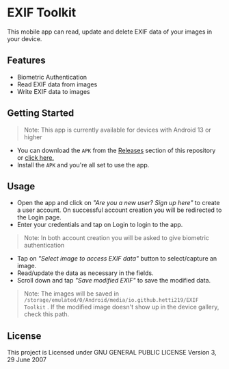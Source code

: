 # EXIF Toolkit

This mobile app can read, update and delete EXIF data of your images in your device.

## Features

* Biometric Authentication
* Read EXIF data from images
* Write EXIF data to images

## Getting Started

> Note: This app is currently available for devices with Android 13 or higher
* You can download the `APK` from the [Releases](https://github.com/Hetti219/EXIF_toolkit/releases/tag/v1.0.0) section of this repository or [click here.](https://github.com/Hetti219/EXIF_toolkit/releases/download/v1.0.0/exif-toolkit.apk)
* Install the `APK` and you're all set to use the app.

## Usage

* Open the app and click on _"Are you a new user? Sign up here"_ to create a user account. On successful account creation you will be redirected to the Login page.
* Enter your credentials and tap on Login to login to the app.

> Note: In both account creation you will be asked to give biometric authentication

* Tap on _"Select image to access EXIF data"_ button to select/capture an image.
* Read/update the data as necessary in the fields.
* Scroll down and tap _"Save modified EXIF"_ to save the modified data.

> Note: The images will be saved in `/storage/emulated/0/Android/media/io.github.hetti219/EXIF Toolkit` . If the modified image doesn't show up in the device gallery, check this path.

##  License

This project is Licensed under GNU GENERAL PUBLIC LICENSE Version 3, 29 June 2007
